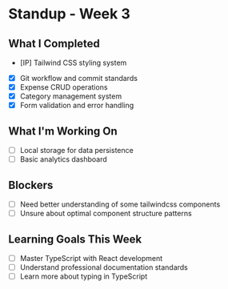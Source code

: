# Standup - Week 3

## What I Completed

- [IP] Tailwind CSS styling system
- [x] Git workflow and commit standards
- [x] Expense CRUD operations
- [x] Category management system
- [x] Form validation and error handling

## What I'm Working On

- [ ] Local storage for data persistence
- [ ] Basic analytics dashboard

## Blockers

- [ ] Need better understanding of some tailwindcss components
- [ ] Unsure about optimal component structure patterns

## Learning Goals This Week

- [ ] Master TypeScript with React development
- [ ] Understand professional documentation standards
- [ ] Learn more about typing in TypeScript
